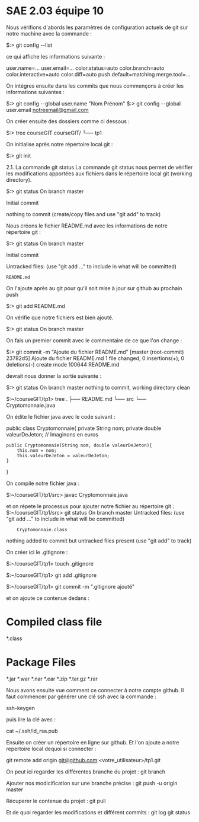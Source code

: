 # SAE 2.03 équipe 10

Nous vérifions d'abords les paramètres de configuration actuels de git sur notre machine avec la commande :

$:> git config --list

ce qui affiche les informations suivante :

user.name=...
user.email=...
color.status=auto
color.branch=auto
color.interactive=auto
color.diff=auto
push.default=matching
merge.tool=...

On intégres ensuite dans les commits que nous commençons à créer les informations suivantes :

$:> git config --global user.name "Nom Prénom"
$:> git config --global user.email notreemail@gmail.com

On créer ensuite des dossiers comme ci dessous :

$:> tree courseGIT
courseGIT/
└── tp1

On initialise après notre répertoire local git :

$:> git init

2.1. La commande git status
La commande git status nous permet de vérifier les modifications apportées aux fichiers dans le répertoire local git (working directory).

$:> git status
On branch master

Initial commit

nothing to commit (create/copy files and use "git add" to track)

Nous créons le fichier README.md avec les informations de notre répertoire git :

$:> git status
On branch master

Initial commit

Untracked files:
  (use "git add <file>..." to include in what will be committed)

	README.md
  
  On l'ajoute après au git pour qu'il soit mise à jour sur github au prochain push
  
  $:> git add README.md

  On vérifie que notre fichiers est bien ajouté.
  
$:> git status
On branch master
  
  On fais un premier commit avec le commentaire de ce que l'on change :
  
$:> git commit -m "Ajoute du fichier README.md"
[master (root-commit) 23782d5] Ajoute du fichier README.md
 1 file changed, 0 insertions(+), 0 deletions(-)
 create mode 100644 README.md
  
  devrait nous donner la sortie suivante :

$:> git status
On branch master
nothing to commit, working directory clean
  
  $:~/courseGIT/tp1> tree
.
├── README.md
└── src
    └── Cryptomonnaie.java
  
On édite le fichier java avec le code suivant :

public class Cryptomonnaie{
    private String nom;
    private double valeurDeJeton; // Imaginons en euros

    public Cryptomonnaie(String nom, double valeurDeJeton){
        this.nom = nom;
        this.valeurDeJeton = valeurDeJeton;
    }
}

  On compile notre fichier java :
  
  $:~/courseGIT/tp1/src> javac Cryptomonnaie.java

  et on répete le processus pour ajouter notre fichier au répertoire git : 
$:~/courseGIT/tp1/src> git status
On branch master
Untracked files:
  (use "git add <file>..." to include in what will be committed)

        Cryptomonnaie.class

nothing added to commit but untracked files present (use "git add" to track)

On créer ici le .gitignore :

$:~/courseGIT/tp1> touch .gitignore

$:~/courseGIT/tp1> git add .gitignore
	
$:~/courseGIT/tp1> git commit -m ".gitignore ajouté"

et on ajoute ce contenue dedans :

# Compiled class file
*.class

# Package Files 
*.jar
*.war
*.nar
*.ear
*.zip
*.tar.gz
*.rar

	
Nous avons ensuite vue comment ce connecter à notre compte github.
Il faut commencer par générer une clé ssh avec la commande :

ssh-keygen
	
puis lire la clé avec :

cat ~/.ssh/id_rsa.pub

Ensuite on créer un répertoire en ligne sur github.
Et l'on ajoute a notre repertoire local dequoi si connecter : 

git remote add origin git@github.com:<votre_utilisateur>/tp1.git

On peut ici regarder les différentes branche du projet :
git branch

Ajouter nos modicification sur une branche précise :
git push -u origin master

Récuperer le contenue du projet :
git pull

Et de quoi regarder les modifications et différent commits :
git log
git status
